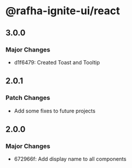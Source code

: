 # @rafha-ignite-ui/react

## 3.0.0

### Major Changes

- d1f6479: Created Toast and Tooltip

## 2.0.1

### Patch Changes

- Add some fixes to future projects

## 2.0.0

### Major Changes

- 672966f: Add display name to all components

